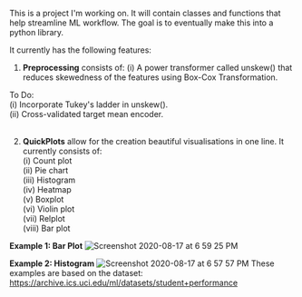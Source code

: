 This is a project I'm working on. It will contain classes and functions that help streamline ML workflow. The goal is to eventually make this into a python library.

It currently has the following features:

1. **Preprocessing** consists of:
(i) A power transformer called unskew() that reduces skewedness of the features using Box-Cox Transformation.

To Do:\
(i) Incorporate Tukey's ladder in unskew().\
(ii) Cross-validated target mean encoder.\
<br>

2. **QuickPlots** allow for the creation beautiful visualisations in one line. It currently consists of:\
(i) Count plot\
(ii) Pie chart\
(iii) Histogram\
(iv) Heatmap\
(v) Boxplot\
(vi) Violin plot\
(vii) Relplot\
(viii) Bar plot<br>

<b>Example 1: Bar Plot</b>
![Screenshot 2020-08-17 at 6 59 25 PM](https://user-images.githubusercontent.com/42868745/90401623-d7aa7480-e0bb-11ea-9526-32aa1545a8a1.png)

<b>Example 2: Histogram</b>
![Screenshot 2020-08-17 at 6 57 57 PM](https://user-images.githubusercontent.com/42868745/90401706-f6a90680-e0bb-11ea-9427-3d2252f939e2.png)
These examples are based on the dataset: https://archive.ics.uci.edu/ml/datasets/student+performance
